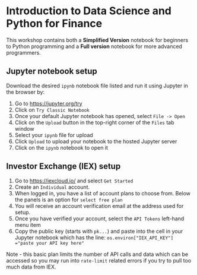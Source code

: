 # Introduction to Data Science and Python for Finance
This workshop contains both a **Simplified Version** notebook for beginners to Python programming and a **Full version** notebook for more advanced programmers. 

## Jupyter notebook setup
Download the desired `ipynb` notebook file listed and run it using Jupyter in the browser by:

1. Go to https://jupyter.org/try
1. Click on `Try Classic Notebook`
1. Once your default Jupyter notebook has opened, select `File -> Open`
1. Click on the `Upload` button in the top-right corner of the `Files` tab window
1. Select your `ipynb` file for upload
1. Click `Upload` to upload your notebook to the hosted Jupyter server
1. Click on the `ipynb` notebook to open it

## Investor Exchange (IEX) setup
1. Go to https://iexcloud.io/ and select `Get Started`
1. Create an `Individual` account.
1. When logged in, you have a list of account plans to choose from. Below the panels is an option for `select free plan`
1. You will receive an account verification email at the address used for setup.
1.  Once you have verified your account, select the `API Tokens` left-hand menu item
1. Copy the public key (starts with `pk...`) and paste into the cell in your Jupyter notebook which has the line: `os.environ["IEX_API_KEY"] ="paste your API key here"`

Note - this basic plan limits the number of API calls and data which can be accessed so you may run into `rate-limit` related errors if you try to pull too much data from IEX.